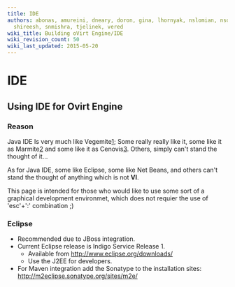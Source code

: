 ```yaml
---
title: IDE
authors: abonas, amureini, dneary, doron, gina, lhornyak, nslomian, nsoffer, roy,
  shireesh, snmishra, tjelinek, vered
wiki_title: Building oVirt Engine/IDE
wiki_revision_count: 50
wiki_last_updated: 2015-05-20
---
```


# IDE

## Using IDE for Ovirt Engine

### Reason

Java IDE Is very much like Vegemite[1](http://en.wikipedia.org/wiki/Vegemite);
Some really really like it, some like it as Marmite[2](http://en.wikipedia.org/wiki/Marmite) and some like it as Cenovis[3](http://en.wikipedia.org/wiki/Cenovis).
Others, simply can't stand the thought of it...

As for Java IDE, some like Eclipse, some like Net Beans,
and others can't stand the thought of anything which is not **VI**.

This page is intended for those who would like to use some sort of
a graphical development environmet, which does not requier the use
of 'esc'+':' combination ;)

### Eclipse

*   Recommended due to JBoss integration.
*   Current Eclipse release is Indigo Service Release 1.
    -   Available from <http://www.eclipse.org/downloads/>
    -   Use the J2EE for developers.
*   For Maven integration add the Sonatype to the installation sites: <http://m2eclipse.sonatype.org/sites/m2e/>
